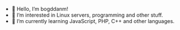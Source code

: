 - 👋 Hello, I’m bogddanm!
- 👀 I’m interested in Linux servers, programming and other stuff.
- 🌱 I’m currently learning JavaScript, PHP, C++ and other languages.
<!--- - 💞️ I’m looking to collaborate on ...
- 📫 How to reach me ... --->

<!---
bogddanm/bogddanm is a ✨ special ✨ repository because its `README.md` (this file) appears on your GitHub profile.
You can click the Preview link to take a look at your changes.
--->
